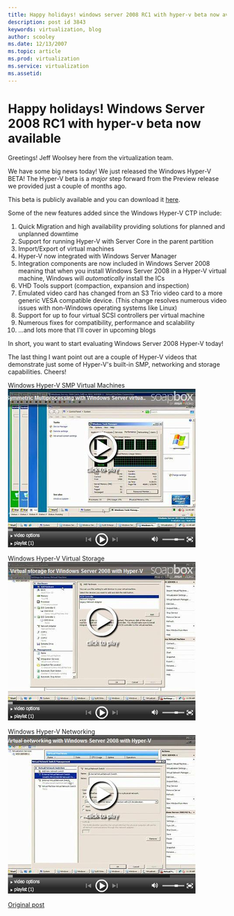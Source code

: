 ```yaml
---
title: Happy holidays! windows server 2008 RC1 with hyper-v beta now available
description: post id 3843
keywords: virtualization, blog
author: scooley
ms.date: 12/13/2007
ms.topic: article
ms.prod: virtualization
ms.service: virtualization
ms.assetid: 
---
```


# Happy holidays! Windows Server 2008 RC1 with hyper-v beta now available

Greetings!  Jeff Woolsey here from the virtualization team.

We have some big news today! We just released the Windows Hyper-V BETA! The Hyper-V beta is a _major_ step forward from the Preview release we provided just a couple of months ago.

This beta is publicly available and you can download it [here](http://www.microsoft.com/downloads/details.aspx?FamilyId=8F22F69E-D1AF-49F0-8236-2B742B354919&displaylang=en).

Some of the new features added since the Windows Hyper-V CTP include:

1. Quick Migration and high availability providing solutions for planned and unplanned downtime
2. Support for running Hyper-V with Server Core in the parent partition
3. Import/Export of virtual machines
4. Hyper-V now integrated with Windows Server Manager
5. Integration components are now included in Windows Server 2008 meaning that when you install Windows Server 2008 in a Hyper-V virtual machine, Windows will _automatically_ install the ICs
6. VHD Tools support (compaction, expansion and inspection)
7. Emulated video card has changed from an S3 Trio video card to a more generic VESA compatible device. (This change resolves numerous video issues with non-Windows operating systems like Linux)
8. Support for up to four virtual SCSI controllers per virtual machine
9. Numerous fixes for compatibility, performance and scalability
10. ...and lots more that I'll cover in upcoming blogs

In short, you want to start evaluating Windows Server 2008 Hyper-V today!

The last thing I want point out are a couple of Hyper-V videos that demonstrate just some of Hyper-V's built-in SMP, networking and storage capabilities. Cheers!

Windows Hyper-V SMP Virtual Machines
[![Windows Hyper-V SMP Virtual Machines](media/video3c43c74a9a4f.jpg)](http://video.msn.com/video.aspx?vid=26086837-dd73-444b-9466-65a1ed759544&ifs=true&fr=msnvideo&mkt=en-US&brand=&from=writer)

Windows Hyper-V Virtual Storage
[![Windows Hyper-V Virtual Storage](media/video3672b1e85070.jpg)](http://video.msn.com/video.aspx?vid=e1eb9aeb-9cb4-413e-982f-283667232590&ifs=true&fr=msnvideo&mkt=en-US&brand=&from=writer)

Windows Hyper-V Networking
[![Windows Hyper-V Networking](media/video5ebd0be1f03f.jpg)](http://video.msn.com/video.aspx?vid=5f2b04d7-c501-4c28-8046-dece495cb5c9&ifs=true&fr=msnvideo&mkt=en-US&brand=&from=writer)

[Original post](https://blogs.technet.microsoft.com/virtualization/2007/12/13/happy-holidays-windows-server-2008-rc1-with-hyper-v-beta-now-available/)